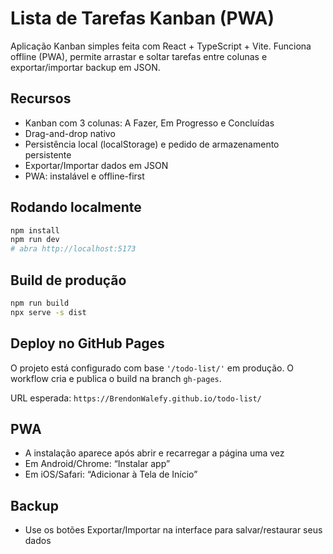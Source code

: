 # Lista de Tarefas Kanban (PWA)

Aplicação Kanban simples feita com React + TypeScript + Vite. Funciona offline (PWA), permite arrastar e soltar tarefas entre colunas e exportar/importar backup em JSON.

## Recursos
- Kanban com 3 colunas: A Fazer, Em Progresso e Concluídas
- Drag-and-drop nativo
- Persistência local (localStorage) e pedido de armazenamento persistente
- Exportar/Importar dados em JSON
- PWA: instalável e offline-first

## Rodando localmente
```bash
npm install
npm run dev
# abra http://localhost:5173
```

## Build de produção
```bash
npm run build
npx serve -s dist
```

## Deploy no GitHub Pages
O projeto está configurado com base `'/todo-list/'` em produção. O workflow cria e publica o build na branch `gh-pages`.

URL esperada: `https://BrendonWalefy.github.io/todo-list/`

## PWA
- A instalação aparece após abrir e recarregar a página uma vez
- Em Android/Chrome: “Instalar app”
- Em iOS/Safari: “Adicionar à Tela de Início”

## Backup
- Use os botões Exportar/Importar na interface para salvar/restaurar seus dados

